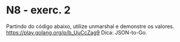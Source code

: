 # N8 - exerc. 2

Partindo do código abaixo, utilize unmarshal e demonstre os valores.
https://play.golang.org/p/b_UuCcZag9
Dica: JSON-to-Go.

